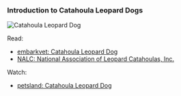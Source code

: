 ### Introduction to Catahoula Leopard Dogs

![Catahoula Leopard Dog](https://front.embarkvet.com/img/breeds/catahoula_leopard_dog_v2.png)

Read:

- [embarkvet: Catahoula Leopard Dog](https://embarkvet.com/resources/dog-breeds/catahoula-leopard-dog/)
- [NALC: National Association of Leopard Catahoulas, Inc.](https://www.nalc-inc.org/)

Watch:
- [petsland: Catahoula Leopard Dog](https://youtu.be/qb5D4qsvAbM)
